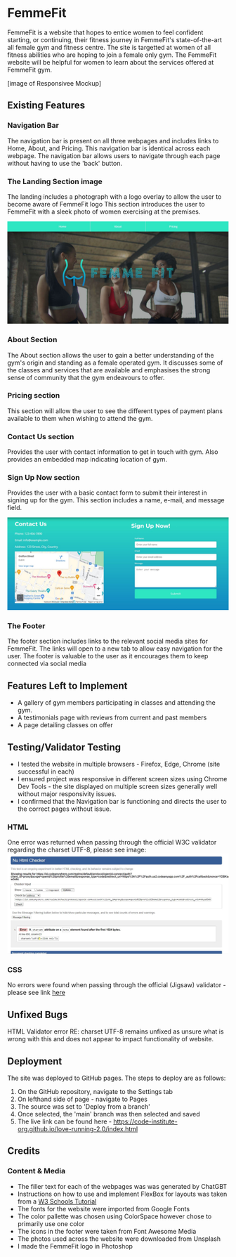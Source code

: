 # FemmeFit

FemmeFit is a website that hopes to entice women to feel confident starting, or continuing, their fitness journey in FemmeFit's state-of-the-art all female gym and fitness centre. The site is targetted at women of all fitness abilities who are hoping to join a female only gym. The FemmeFit website will be helpful for women to learn about the services offered at FemmeFit gym.


[image of Responsivee Mockup]

## Existing Features

### Navigation Bar

The navigation bar is present on all three webpages and includes links to Home, About, and Pricing. This navigation bar is identical across each webpage. The navigation bar allows users to navigate through each page without having to use the 'back' button.

### The Landing Section image

The landing includes a photograph with a logo overlay to allow the user to become aware of FemmeFit logo
This section introduces the user to FemmeFit with a sleek photo of women exercising at the premises. 

![LandingSection](assets/images/landing-section-readme.JPG)

### About Section

The About section allows the user to gain a better understanding of the gym's origin and standing as a female operated gym. It discusses some of the classes and services that are available and emphasises the strong sense of community that the gym endeavours to offer. 

### Pricing section

This section will allow the user to see the different types of payment plans available to them when wishing to attend the gym. 

### Contact Us section

Provides the user with contact information to get in touch with gym. Also provides an embedded map indicating location of gym. 

### Sign Up Now section

Provides the user with a basic contact form to submit their interest in signing up for the gym. This section includes a name, e-mail, and message field. 

![ContactSignUp](assets/images/Contact-signup-section-readme.JPG)

### The Footer

The footer section includes links to the relevant social media sites for FemmeFit. The links will open to a new tab to allow easy navigation for the user.
The footer is valuable to the user as it encourages them to keep connected via social media

## Features Left to Implement
- A gallery of gym members participating in classes and attending the gym. 
- A testimonials page with reviews from current and past members
- A page detailing classes on offer 

## Testing/Validator Testing

- I tested the website in multiple browsers - Firefox, Edge, Chrome (site successful in each)
- I ensured project was responsive in different screen sizes using Chrome Dev Tools - the site displayed on multiple screen sizes generally well without major responsivity issues. 
- I confirmed that the Navigation bar is functioning and directs the user to the correct pages without issue. 

### HTML
One error was returned when passing through the official W3C validator regarding the charset UTF-8, please see image: ![W3CHTML](assets/images/html-validation.JPG)

### CSS
No errors were found when passing through the official (Jigsaw) validator - please see link [here](https://jigsaw.w3.org/css-validator/validator?uri=https%3A%2F%2F8000-megc92-v2personal-traini-5iv6y06879.us2.codeanyapp.com%2F&profile=css3svg&usermedium=all&warning=1&vextwarning=&lang=en#css)

## Unfixed Bugs
HTML Validator error RE: charset UTF-8 remains unfixed as unsure what is wrong with this and does not appear to impact functionality of website. 

## Deployment

The site was deployed to GitHub pages. The steps to deploy are as follows:
1. On the GitHub repository, navigate to the Settings tab
2. On lefthand side of page - navigate to Pages
3. The source was set to 'Deploy from a branch' 
4. Once selected, the 'main' branch was then selected and saved 
5. The live link can be found here - https://code-institute-org.github.io/love-running-2.0/index.html

## Credits

### Content & Media
- The filler text for each of the webpages was was generated by ChatGBT
- Instructions on how to use and implement FlexBox for layouts was taken  from a [W3 Schools Tutorial](https://www.w3schools.com/css/css3_flexbox.asp)
- The fonts for the website were imported from Google Fonts
- The color pallette was chosen using ColorSpace however chose to primarily use one color 
- The icons in the footer were taken from Font Awesome Media
- The photos used across the website were downloaded from Unsplash
- I made the FemmeFit logo in Photoshop 
